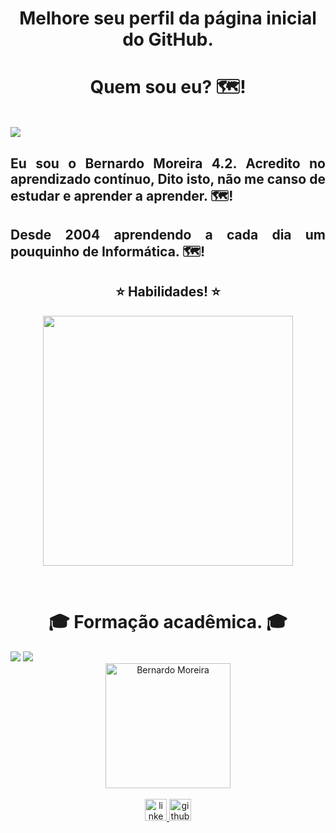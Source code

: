 <h1 align="center"><b>Melhore seu perfil da página inicial do GitHub.</b></h1>
<h1 align="center">Quem sou eu? 🗺️!</h1>
<br>
<img src="https://komarev.com/ghpvc/?username=bmore1000&color=0077B5">
<br>
<h2 align="justify">Eu sou o Bernardo Moreira 4.2. Acredito no aprendizado contínuo, Dito isto, não me canso de estudar e aprender a aprender. 🗺️!</h2>
<h2 align="justify">Desde 2004 aprendendo a cada dia um pouquinho de Informática. 🗺️!</h2>
<h2 align="center">⭐️ Habilidades! ⭐️</h2>
<p align="center">
  <a href="https://skillicons.dev">
    <img width="400" src="https://skillicons.dev/icons?i=git,github,html,vscode,ps,gmail,ubuntu,linkedin,windows,markdown,linux" />
  </a>
</p>
        <br>
        <h1 align="center"><b> 🎓 Formação acadêmica. 🎓</b></h1>
        <!-- IESAM --> <img src="https://img.shields.io/badge/IESAM-185833?style=for-the-badge&logo=python&logoColor=blue"> 
        <!-- IGUAÇÚ --> <img src="https://img.shields.io/badge/IGUAÇÚ-185833?style=for-the-badge&logo=python&logoColor=blue"> 
<div align="center">
    <img align=center margin=10 width=200 src="https://avatars.githubusercontent.com/u/151203779?s=400&u=589dd5cb9033d9161e522ce209ddb344cc3737e0&v=4" title="Bernardo Moreira" />
</div>
        <br clear="both">
<div align="center">
  <a href="https://www.linkedin.com/in/bernardo-moreira-791b0134/" target="_blank">
    <img src="https://img.shields.io/static/v1?message=LinkedIn&logo=linkedin&label=&color=0077B5&logoColor=white&labelColor=&style=for-the-badge" height="35" alt="linkedin logo" title="Linkedin" />
  </a>
  <a href="https://github.com/bmore1000" target="_blank" >
    <img src="https://img.shields.io/static/v1?message=GitHub&logo=GitHub&label=&color=000000&logoColor=white&labelColor=&style=for-the-badge" height="35" alt="github logo" title="GitHub" />
  </a>
